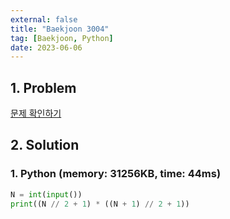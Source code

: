 ```yaml
---
external: false
title: "Baekjoon 3004"
tag: [Baekjoon, Python]
date: 2023-06-06
---
```


## 1. Problem

[문제 확인하기](https://www.acmicpc.net/problem/3004)

## 2. Solution

### 1. Python (memory: 31256KB, time: 44ms)

```python
N = int(input())
print((N // 2 + 1) * ((N + 1) // 2 + 1))
```

